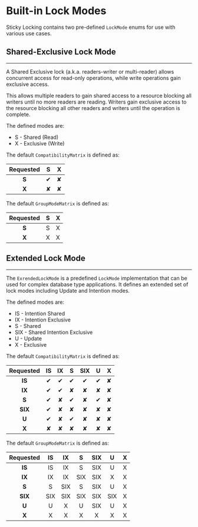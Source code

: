 # Built-in Lock Modes

Sticky Locking contains two pre-defined `LockMode` enums for use with various use cases.

## Shared-Exclusive Lock Mode
---
A Shared Exclusive lock (a.k.a. readers-writer or multi-reader) allows concurrent access for read-only
operations, while write operations gain exclusive access.

This allows multiple readers to gain shared access to a resource blocking all writers until no more
readers are reading.  Writers gain exclusive access to the resource blocking all other readers and writers
until the operation is complete.

The defined modes are:

 * S - Shared (Read)
 * X - Exclusive (Write)

The default `CompatibilityMatrix` is defined as:

| Requested |    S   |    X   |
|:---------:|:------:|:------:|
|  **S**    |&#x2714;|&#x2718;|
|  **X**    |&#x2718;|&#x2718;|

The default `GroupModeMatrix` is defined  as:

| Requested |   S    |    X   |
|:---------:|:------:|:------:|
|  **S**    |   S    |    X   |
|  **X**    |   X    |    X   |


## Extended Lock Mode
---
The `ExrendedLockMode` is a predefined `LockMode` implementation that can be used for complex database type applications.  It defines
an extended set of lock modes including Update and Intention modes.

The defined modes are:

  * IS - Intention Shared
  * IX - Intention Exclusive
  * S - Shared
  * SIX - Shared Intention Exclusive
  * U - Update
  * X - Exclusive

The default `CompatibilityMatrix` is defined as:

| Requested |   IS   |   IX   |    S   |   SIX  |    U   |    X   |
|:---------:|:------:|:------:|:------:|:------:|:------:|:------:|
|  **IS**   |&#x2714;|&#x2714;|&#x2714;|&#x2714;|&#x2714;|&#x2718;|
|  **IX**   |&#x2714;|&#x2714;|&#x2718;|&#x2718;|&#x2718;|&#x2718;|
|  **S**    |&#x2714;|&#x2718;|&#x2714;|&#x2718;|&#x2714;|&#x2718;|
|  **SIX**  |&#x2714;|&#x2718;|&#x2718;|&#x2718;|&#x2718;|&#x2718;|
|  **U**    |&#x2714;|&#x2718;|&#x2714;|&#x2718;|&#x2718;|&#x2718;|
|  **X**    |&#x2718;|&#x2718;|&#x2718;|&#x2718;|&#x2718;|&#x2718;|

The default `GroupModeMatrix` is defined as:

| Requested |   IS   |   IX   |   S    |   SIX  |    U   |    X   |
|:---------:|:------:|:------:|:------:|:------:|:------:|:------:|
|  **IS**   |   IS   |   IX   |   S    |   SIX  |    U   |    X   |
|  **IX**   |   IX   |   IX   |   SIX  |   SIX  |    X   |    X   |
|  **S**    |   S    |   SIX  |   S    |   SIX  |    U   |    X   |
|  **SIX**  |   SIX  |   SIX  |   SIX  |   SIX  |    SIX |    X   |
|  **U**    |   U    |   X    |   U    |   SIX  |    U   |    X   |
|  **X**    |   X    |   X    |   X    |   X    |    X   |    X   |